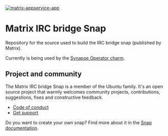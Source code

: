 [![matrix-appservice-app](https://snapcraft.io/matrix-appservice-app/badge.svg)](https://snapcraft.io/matrix-appservice-app)

# Matrix IRC bridge Snap

Repository for the source used to build the IRC bridge snap (published by Matrix).

Currently is being used by the [Synapse Operator charm](https://github.com/canonical/synapse-operator).

## Project and community

The Matrix IRC bridge Snap is a member of the Ubuntu family. It's an open source
project that warmly welcomes community projects, contributions, suggestions,
fixes and constructive feedback.
* [Code of conduct](https://ubuntu.com/community/code-of-conduct)
* [Get support](https://discourse.charmhub.io/)

Do you want to create your own snap? Find more about it in the [Snap documentation](https://snapcraft.io/docs).
